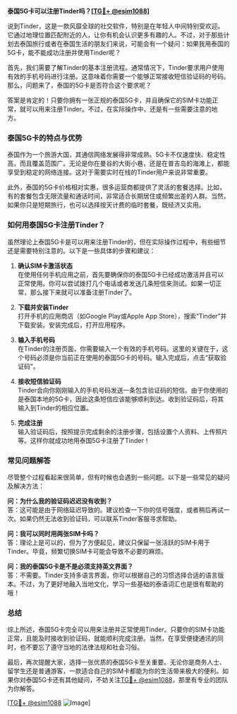 **泰国5G卡可以注册Tinder吗？[[TG💪+ @esim1088](https://t.me/s/esim1088)]**

说到Tinder，这是一款风靡全球的社交软件，特别是在年轻人中间特别受欢迎。它通过地理位置匹配附近的人，让你有机会认识更多有趣的人。不过，对于那些计划去泰国旅行或者在泰国生活的朋友们来说，可能会有一个疑问：如果我用泰国的5G卡，能不能成功注册并使用Tinder呢？

首先，我们需要了解Tinder的基本注册流程。通常情况下，Tinder要求用户使用有效的手机号码进行注册。这意味着你需要一个能够正常接收短信验证码的号码。那么，问题来了，泰国的5G卡是否符合这个要求呢？

答案是肯定的！只要你拥有一张正规的泰国5G卡，并且确保它的SIM卡功能正常，就可以用来注册Tinder。不过，在实际操作中，还是有一些需要注意的地方。

### **泰国5G卡的特点与优势**

泰国作为一个旅游大国，其通信网络发展得非常成熟。5G卡不仅速度快、稳定性高，而且覆盖范围广。无论是你在曼谷的大街小巷，还是在普吉岛的海滩上，都能享受到稳定的网络连接。这对于需要实时在线的Tinder用户来说非常重要。

此外，泰国的5G卡价格相对实惠，很多运营商都提供了灵活的套餐选择。比如，有的套餐包含无限流量和通话时间，非常适合长期居住或频繁出差的人群。当然，如果你只是短期旅行，也可以选择按天计费的临时套餐，既经济又实用。

### **如何用泰国5G卡注册Tinder？**

虽然理论上泰国5G卡是可以用来注册Tinder的，但在实际操作过程中，有些细节还是需要特别注意的。以下是一些具体的步骤和建议：

1. **确认SIM卡激活状态**  
   在使用任何手机应用之前，首先要确保你的泰国5G卡已经成功激活并且可以正常使用。你可以尝试拨打几个电话或者发送几条短信来测试。如果一切正常，那么接下来就可以准备注册Tinder了。

2. **下载并安装Tinder**  
   打开手机的应用商店（如Google Play或Apple App Store），搜索“Tinder”并下载安装。安装完成后，打开应用程序。

3. **输入手机号码**  
   在Tinder的注册页面，你需要输入一个有效的手机号码。这里的关键在于，这个号码必须是你当前正在使用的泰国5G卡的号码。输入完成后，点击“获取验证码”。

4. **接收短信验证码**  
   Tinder会向你刚刚输入的手机号码发送一条包含验证码的短信。由于你使用的是泰国本地的5G卡，因此这条短信应该能够顺利到达。收到验证码后，将其输入到Tinder的相应位置。

5. **完成注册**  
   输入验证码后，按照提示完成剩余的注册步骤，包括设置个人资料、上传照片等。这样你就成功地用泰国5G卡注册了Tinder！

### **常见问题解答**

尽管整个过程看起来很简单，但有时候也会遇到一些问题。以下是一些常见的疑问及解决方法：

**问：为什么我的验证码迟迟没有收到？**  
答：这可能是由于网络延迟导致的。建议检查一下你的信号强度，或者稍后再试一次。如果仍然无法收到验证码，可以联系Tinder客服寻求帮助。

**问：我可以同时用两张SIM卡吗？**  
答：理论上是可以的，但为了方便起见，建议只保留一张活跃的SIM卡用于Tinder。毕竟，频繁切换SIM卡可能会导致不必要的麻烦。

**问：我的泰国5G卡是不是必须支持英文界面？**  
答：不需要。Tinder支持多语言界面，你可以根据自己的习惯选择合适的语言版本。不过，为了更好地融入当地文化，学习一些基础的泰语词汇也是很有帮助的哦！

### **总结**

综上所述，泰国5G卡完全可以用来注册并正常使用Tinder。只要你的SIM卡功能正常，且能及时接收到验证码，就能顺利完成注册。当然，在享受便捷通讯的同时，也不要忘了遵守当地的法律法规和社会习俗。

最后，再次提醒大家，选择一张优质的泰国5G卡至关重要。无论你是商务人士、留学生还是普通游客，一款适合自己的SIM卡都能为你的生活带来极大的便利。如果你对泰国5G卡还有其他疑问，不妨关注[TG💪+ @esim1088](https://t.me/s/esim1088)，那里有专业的团队为你解答。

[[TG💪+ @esim1088](https://t.me/s/esim1088) ![Image](https://i.postimg.cc/4NQfJmqS/Snipaste-2025-05-13-00-14-12.png)]
